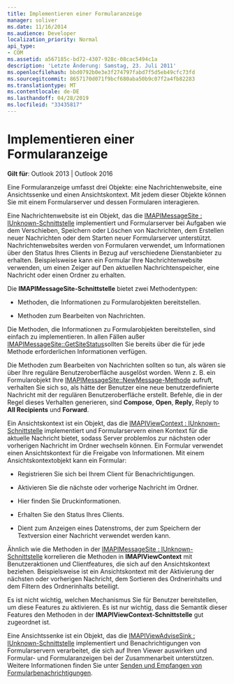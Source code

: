```yaml
---
title: Implementieren einer Formularanzeige
manager: soliver
ms.date: 11/16/2014
ms.audience: Developer
localization_priority: Normal
api_type:
- COM
ms.assetid: a567185c-bd72-4307-928c-08cac5494c1a
description: 'Letzte Änderung: Samstag, 23. Juli 2011'
ms.openlocfilehash: bbd0792b0e3e3f274797fabd7f5d5eb49cfc73fd
ms.sourcegitcommit: 8657170d071f9bcf680aba50b9c07f2a4fb82283
ms.translationtype: MT
ms.contentlocale: de-DE
ms.lasthandoff: 04/28/2019
ms.locfileid: "33435817"
---
```

# <a name="implementing-a-form-viewer"></a>Implementieren einer Formularanzeige

  
  
**Gilt für**: Outlook 2013 | Outlook 2016 
  
Eine Formularanzeige umfasst drei Objekte: eine Nachrichtenwebsite, eine Ansichtssenke und einen Ansichtskontext. Mit jedem dieser Objekte können Sie mit einem Formularserver und dessen Formularen interagieren.
  
Eine Nachrichtenwebsite ist ein Objekt, das die [IMAPIMessageSite : IUnknown-Schnittstelle](imapimessagesiteiunknown.md) implementiert und Formularserver bei Aufgaben wie dem Verschieben, Speichern oder Löschen von Nachrichten, dem Erstellen neuer Nachrichten oder dem Starten neuer Formularserver unterstützt. Nachrichtenwebsites werden von Formularen verwendet, um Informationen über den Status Ihres Clients in Bezug auf verschiedene Dienstanbieter zu erhalten. Beispielsweise kann ein Formular Ihre Nachrichtenwebsite verwenden, um einen Zeiger auf Den aktuellen Nachrichtenspeicher, eine Nachricht oder einen Ordner zu erhalten. 
  
Die **IMAPIMessageSite-Schnittstelle** bietet zwei Methodentypen: 
  
- Methoden, die Informationen zu Formularobjekten bereitstellen.
    
- Methoden zum Bearbeiten von Nachrichten.
    
Die Methoden, die Informationen zu Formularobjekten bereitstellen, sind einfach zu implementieren. In allen Fällen außer [IMAPIMessageSite::GetSiteStatus](imapimessagesite-getsitestatus.md)sollten Sie bereits über die für jede Methode erforderlichen Informationen verfügen.
  
Die Methoden zum Bearbeiten von Nachrichten sollten so tun, als wären sie über Ihre reguläre Benutzeroberfläche ausgelöst worden. Wenn z. B. ein Formularobjekt Ihre [IMAPIMessageSite::NewMessage-Methode](imapimessagesite-newmessage.md) aufruft, verhalten Sie sich so, als hätte der Benutzer eine neue benutzerdefinierte Nachricht mit der regulären Benutzeroberfläche erstellt. Befehle, die in der Regel dieses Verhalten generieren, sind **Compose**, **Open**, **Reply**, Reply to **All Recipients** und **Forward**. 
  
Ein Ansichtskontext ist ein Objekt, das die [IMAPIViewContext : IUnknown-Schnittstelle](imapiviewcontextiunknown.md) implementiert und Formularservern einen Kontext für die aktuelle Nachricht bietet, sodass Server problemlos zur nächsten oder vorherigen Nachricht im Ordner wechseln können. Ein Formular verwendet einen Ansichtskontext für die Freigabe von Informationen. Mit einem Ansichtskontextobjekt kann ein Formular: 
  
- Registrieren Sie sich bei Ihrem Client für Benachrichtigungen.
    
- Aktivieren Sie die nächste oder vorherige Nachricht im Ordner.
    
- Hier finden Sie Druckinformationen.
    
- Erhalten Sie den Status Ihres Clients.
    
- Dient zum Anzeigen eines Datenstroms, der zum Speichern der Textversion einer Nachricht verwendet werden kann.
    
Ähnlich wie die Methoden in der [IMAPIMessageSite : IUnknown-Schnittstelle](imapimessagesiteiunknown.md) korrelieren die Methoden in **IMAPIViewContext** mit Benutzeraktionen und Clientfeatures, die sich auf den Ansichtskontext beziehen. Beispielsweise ist ein Ansichtskontext mit der Aktivierung der nächsten oder vorherigen Nachricht, dem Sortieren des Ordnerinhalts und dem Filtern des Ordnerinhalts beteiligt. 
  
Es ist nicht wichtig, welchen Mechanismus Sie für Benutzer bereitstellen, um diese Features zu aktivieren. Es ist nur wichtig, dass die Semantik dieser Features den Methoden in der **IMAPIViewContext-Schnittstelle** gut zugeordnet ist. 
  
Eine Ansichtssenke ist ein Objekt, das die [IMAPIViewAdviseSink : IUnknown-Schnittstelle](imapiviewadvisesinkiunknown.md) implementiert und Benachrichtigungen von Formularservern verarbeitet, die sich auf Ihren Viewer auswirken und Formular- und Formularanzeigen bei der Zusammenarbeit unterstützen. Weitere Informationen finden Sie unter [Senden und Empfangen von Formularbenachrichtigungen](sending-and-receiving-form-notifications.md). 
  

